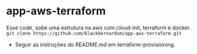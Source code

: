 # app-aws-terraform
Esse code, sobe uma estrutura na aws com cloud-init, terraform e docker.
`git clone https://github.com/blackbernardom/app-aws-terraform.git`
- Seguir as instruções do README.md em terraform-provisioning.
